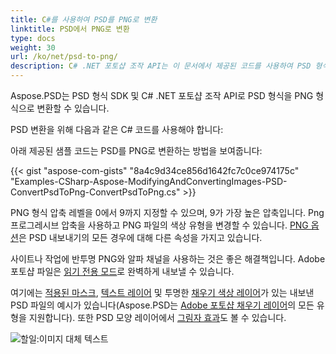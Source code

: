 ```yaml
---
title: C#를 사용하여 PSD를 PNG로 변환
linktitle: PSD에서 PNG로 변환
type: docs
weight: 30
url: /ko/net/psd-to-png/
description: C# .NET 포토샵 조작 API는 이 문서에서 제공된 코드를 사용하여 PSD 형식을 PNG 형식으로 변환할 수 있습니다.
---
```


Aspose.PSD는 PSD 형식 SDK 및 C# .NET 포토샵 조작 API로 PSD 형식을 PNG 형식으로 변환할 수 있습니다.

PSD 변환을 위해 다음과 같은 C# 코드를 사용해야 합니다:

아래 제공된 샘플 코드는 PSD를 PNG로 변환하는 방법을 보여줍니다:

{{< gist "aspose-com-gists" "8a4c9d34ce856d1642fc7c0ce974175c" "Examples-CSharp-Aspose-ModifyingAndConvertingImages-PSD-ConvertPsdToPng-ConvertPsdToPng.cs" >}}

PNG 형식 압축 레벨을 0에서 9까지 지정할 수 있으며, 9가 가장 높은 압축입니다. Png 프로그레시브 압축을 사용하고 PNG 파일의 색상 유형을 변경할 수 있습니다. [PNG 옵션](https://reference.aspose.com/psd/net/aspose.psd.imageoptions/pngoptions)은 PSD 내보내기의 모든 경우에 대해 다른 속성을 가지고 있습니다.

사이트나 작업에 반투명 PNG와 알파 채널을 사용하는 것은 좋은 해결책입니다. Adobe 포토샵 파일은 [읽기 전용 모드](https://reference.aspose.com/psd/net/aspose.psd.imageloadoptions/psdloadoptions/properties/readonlymode)로 완벽하게 내보낼 수 있습니다.

여기에는 [적용된 마스크](https://docs.aspose.com/display/psdjava/Apply+Masking), [텍스트 레이어](https://reference.aspose.com/psd/net/aspose.psd.fileformats.psd.layers/textlayer) 및 투명한 [채우기 색상 레이어](https://reference.aspose.com/psd/net/aspose.psd.fileformats.psd.layers.filllayers/filllayer)가 있는 내보낸 PSD 파일의 예시가 있습니다(Aspose.PSD는 [Adobe 포토샵 채우기 레이어](https://docs.aspose.com/display/psdjava/Support+of+Fill+Layers)의 모든 유형을 지원합니다). 또한 PSD 모양 레이어에서 [그림자 효과](/psd/ko/net/shadow-effects-in-psd-file/)도 볼 수 있습니다.

![할일:이미지 대체 텍스트](psd/ko-to-png_1.png)
